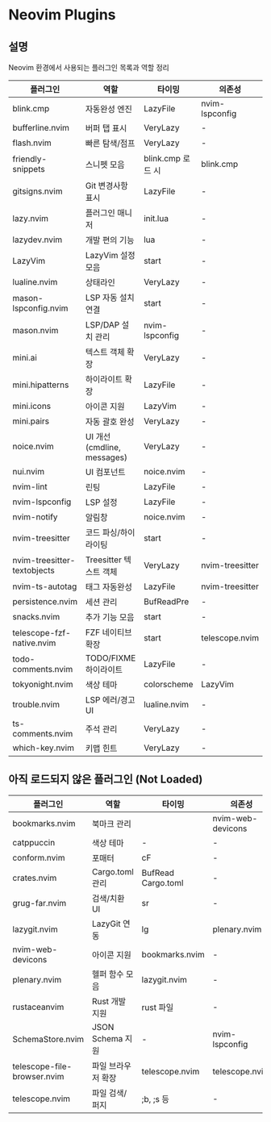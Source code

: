 # Neovim Plugins

## 설명

Neovim 환경에서 사용되는 플러그인 목록과 역할 정리

| 플러그인                    | 역할                        | 타이밍            | 의존성          |
| --------------------------- | --------------------------- | ----------------- | --------------- |
| blink.cmp                   | 자동완성 엔진               | LazyFile          | nvim-lspconfig  |
| bufferline.nvim             | 버퍼 탭 표시                | VeryLazy          | -               |
| flash.nvim                  | 빠른 탐색/점프              | VeryLazy          | -               |
| friendly-snippets           | 스니펫 모음                 | blink.cmp 로드 시 | blink.cmp       |
| gitsigns.nvim               | Git 변경사항 표시           | LazyFile          | -               |
| lazy.nvim                   | 플러그인 매니저             | init.lua          | -               |
| lazydev.nvim                | 개발 편의 기능              | lua               | -               |
| LazyVim                     | LazyVim 설정 모음           | start             | -               |
| lualine.nvim                | 상태라인                    | VeryLazy          | -               |
| mason-lspconfig.nvim        | LSP 자동 설치 연결          | start             | -               |
| mason.nvim                  | LSP/DAP 설치 관리           | nvim-lspconfig    | -               |
| mini.ai                     | 텍스트 객체 확장            | VeryLazy          | -               |
| mini.hipatterns             | 하이라이트 확장             | LazyFile          | -               |
| mini.icons                  | 아이콘 지원                 | LazyVim           | -               |
| mini.pairs                  | 자동 괄호 완성              | VeryLazy          | -               |
| noice.nvim                  | UI 개선 (cmdline, messages) | VeryLazy          | -               |
| nui.nvim                    | UI 컴포넌트                 | noice.nvim        | -               |
| nvim-lint                   | 린팅                        | LazyFile          | -               |
| nvim-lspconfig              | LSP 설정                    | LazyFile          | -               |
| nvim-notify                 | 알림창                      | noice.nvim        | -               |
| nvim-treesitter             | 코드 파싱/하이라이팅        | start             | -               |
| nvim-treesitter-textobjects | Treesitter 텍스트 객체      | VeryLazy          | nvim-treesitter |
| nvim-ts-autotag             | 태그 자동완성               | LazyFile          | nvim-treesitter |
| persistence.nvim            | 세션 관리                   | BufReadPre        | -               |
| snacks.nvim                 | 추가 기능 모음              | start             | -               |
| telescope-fzf-native.nvim   | FZF 네이티브 확장           | start             | telescope.nvim  |
| todo-comments.nvim          | TODO/FIXME 하이라이트       | LazyFile          | -               |
| tokyonight.nvim             | 색상 테마                   | colorscheme       | LazyVim         |
| trouble.nvim                | LSP 에러/경고 UI            | lualine.nvim      | -               |
| ts-comments.nvim            | 주석 관리                   | VeryLazy          | -               |
| which-key.nvim              | 키맵 힌트                   | VeryLazy          | -               |

## 아직 로드되지 않은 플러그인 (Not Loaded)

| 플러그인                    | 역할               | 타이밍             | 의존성            |
| --------------------------- | ------------------ | ------------------ | ----------------- |
| bookmarks.nvim              | 북마크 관리        | <tab><tab>         | nvim-web-devicons |
| catppuccin                  | 색상 테마          | -                  | -                 |
| conform.nvim                | 포매터             | <leader>cF         | -                 |
| crates.nvim                 | Cargo.toml 관리    | BufRead Cargo.toml | -                 |
| grug-far.nvim               | 검색/치환 UI       | <leader>sr         | -                 |
| lazygit.nvim                | LazyGit 연동       | <leader>lg         | plenary.nvim      |
| nvim-web-devicons           | 아이콘 지원        | bookmarks.nvim     | -                 |
| plenary.nvim                | 헬퍼 함수 모음     | lazygit.nvim       | -                 |
| rustaceanvim                | Rust 개발 지원     | rust 파일          | -                 |
| SchemaStore.nvim            | JSON Schema 지원   | -                  | nvim-lspconfig    |
| telescope-file-browser.nvim | 파일 브라우저 확장 | telescope.nvim     | telescope.nvim    |
| telescope.nvim              | 파일 검색/퍼지     | ;b, ;s 등          | -                 |
